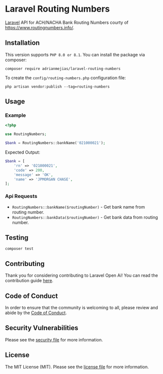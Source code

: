# Laravel Routing Numbers

[Laravel](https://laravel.com/) API for ACH/NACHA Bank Routing Numbers courty of https://www.routingnumbers.info/.

## Installation

This version supports `PHP 8.0 or 8.1`. You can install the package via composer:

`composer require adrianmejias/laravel-routing-numbers`

To create the `config/routing-numbers.php` configuration file:

`php artisan vendor:publish --tag=routing-numbers`

## Usage

### Example

```php
<?php

use RoutingNumbers;

$bank = RoutingNumbers::bankName('021000021');
```

Expected Output:
```php
$bank = [
    'rn' => '021000021',
    'code' => 200,
    'message' => 'OK',
    'name' => 'JPMORGAN CHASE',
];
```

### Api Requests

- `RoutingNumbers::bankName($routingNumber)` - Get bank name from routing number.
- `RoutingNumbers::bankData($routingNumber)` - Get bank data from routing number.

## Testing

`composer test`

## Contributing

Thank you for considering contributing to Laravel Open Ai! You can read the contribution guide [here](.github/CONTRIBUTING.md).

## Code of Conduct

In order to ensure that the community is welcoming to all, please review and abide by the [Code of Conduct](.github/CODE_OF_CONDUCT.md).

## Security Vulnerabilities

Please see the [security file](SECURITY.md) for more information.

## License

The MIT License (MIT). Please see the [license file](LICENSE.md) for more information.

